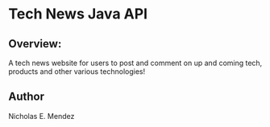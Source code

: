 # Tech News Java API

## Overview: 
A tech news website for users to post and comment on up and coming tech, products and other various technologies!

##

##

##

##

##

##

## Author
Nicholas E. Mendez
